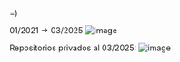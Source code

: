 =)

01/2021 -> 03/2025
![image](https://github.com/user-attachments/assets/291276bb-6f9d-48d7-b0ec-797ace48c27f)


Repositorios privados al 03/2025:
![image](https://github.com/user-attachments/assets/f82e4ca9-c850-4de9-a6c0-849109c2029e)
